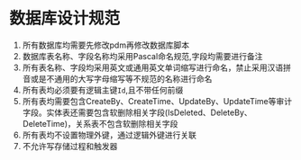 # 数据库设计规范
1. 所有数据库均需要先修改pdm再修改数据库脚本
2. 数据库表名称、字段名称均采用Pascal命名规范,字段均需要进行备注
3. 所有表名称、字段均采用英文或通用英文单词缩写进行命名，禁止采用汉语拼音或是不通用的大写字母缩写等不规范的名称进行命名
4. 所有表均必须要有逻辑主键`Id`,且不带任何前缀
5. 所有表均需要包含CreateBy、CreateTime、UpdateBy、UpdateTime等审计字段。实体表还需要包含软删除相关字段(IsDeleted、DeleteBy、DeleteTime)，关系表不包含软删除相关字段
6. 所有表均不设置物理外键，通过逻辑外键进行关联
7. 不允许写存储过程和触发器
